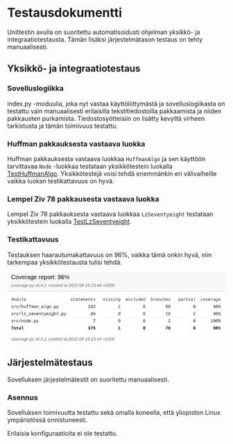 # Testausdokumentti

Unittestin avulla on suoritettu automatisoidusti ohjelman yksikkö- ja integraatiotestausta. Tämän lisäksi järjestelmätason testaus on tehty manuaalisesti.

## Yksikkö- ja integraatiotestaus

### Sovelluslogiikka

index.py -moduulia, joka nyt vastaa käyttöliittymästä ja sovelluslogiikasta on testattu vain manuaalisesti erilaisilla tekstitiedostoilla pakkaamista ja niiden pakkausten purkamista. Tiedostosyötteisiin on lisätty kevyttä virheen tarkistusta ja tämän toimivuus testattu.

### Huffman pakkauksesta vastaava luokka

Huffman pakkauksesta vastaava luokkaa `HuffmanAlgo` ja sen käyttöön tarvittavaa `Node` -luokkaa testataan yksikkötestein luokalla [TestHuffmanAlgo](https://github.com/ereborinkorppi/tiralabra/blob/main/src/tests/huffman_algo_test.py). Yksikkötestejä voisi tehdä enemmänkin eri välivaiheille vaikka luokan testikattavuus on hyvä.

### Lempel Ziv 78 pakkausesta vastaava luokka

Lempel Ziv 78 pakkauksesta vastaava luokkaa `LzSeventyeight` testataan yksikkötestein luokalla [TestLzSeventyeight](https://github.com/ereborinkorppi/tiralabra/blob/main/src/tests/lz_seventyeight_test.py).

### Testikattavuus

Testauksen haarautumakattavuus on 96%, vaikka tämä onkin hyvä, niin tarkempaa yksikkötestausta tulisi tehdä.

![](./kuvat/testikattavuus.png)

## Järjestelmätestaus

Sovelluksen järjestelmätestit on suoritettu manuaalisesti.

### Asennus

Sovelluksen toimivuutta testattu sekä omalla koneella, että yliopiston Linux ympäristössä onnistuneesti.

Erilaisia konfiguraatioita ei ole testattu.